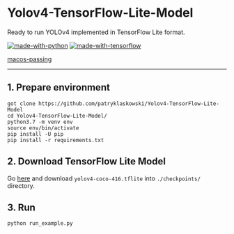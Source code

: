 # Yolov4-TensorFlow-Lite-Model
Ready to run YOLOv4 implemented in TensorFlow Lite format.

[![made-with-python](https://img.shields.io/badge/Made%20with-Python-1f425f.svg?style=plastic&logo=python&logoColor=yellow&labelColor=blue)](https://www.python.org/)
[![made-with-tensorflow](https://img.shields.io/badge/Made%20with-TensorFlow-1f425f.svg?style=plastic&logo=tensorflow&logoColor=orange&labelColor=blue)](https://www.tensorflow.org/)

[macos-passing](https://img.shields.io/badge/MacOS-passing-brightgreen?style=plastic&logo=apple)

---

## 1. Prepare environment
```
got clone https://github.com/patryklaskowski/Yolov4-TensorFlow-Lite-Model
cd Yolov4-TensorFlow-Lite-Model/
python3.7 -m venv env
source env/bin/activate
pip install -U pip
pip install -r requirements.txt
```

## 2. Download TensorFlow Lite Model
Go [here](https://github.com/patryklaskowski/Yolov4-TensorFlow-Lite-Model/tree/main/checkpoints) and download `yolov4-coco-416.tflite` into `./checkpoints/` directory.

## 3. Run
```
python run_example.py
```
